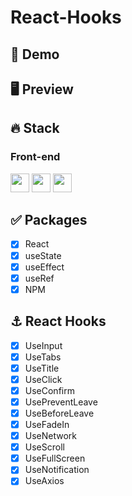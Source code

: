 # React-Hooks

## 🔗 Demo

## 🖥 Preview

## 🔥 Stack

### Front-end

<img height="30" src="https://img.shields.io/badge/React-black?style=for-the-badge&logo=React&logoColor=#61DAFB"/> <img height="30" src="https://img.shields.io/badge/Javascript-black?style=for-the-badge&logo=Javascript&logoColor=F7DF1E"/>
<img height="30" src="https://img.shields.io/badge/npm-CB3837?style=for-the-badge&logo=npm&logoColor=white" />

## ✅ Packages

- [x] React
- [x] useState
- [x] useEffect
- [x] useRef
- [x] NPM

## ⚓ React Hooks

- [x] UseInput
- [x] UseTabs
- [x] UseTitle
- [x] UseClick
- [x] UseConfirm
- [x] UsePreventLeave
- [x] UseBeforeLeave
- [x] UseFadeIn
- [x] UseNetwork
- [x] UseScroll
- [x] UseFullScreen
- [x] UseNotification
- [x] UseAxios
